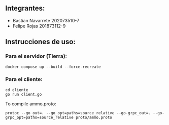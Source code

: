 ## Integrantes:
- Bastian Navarrete     202073510-7
- Felipe Rojas          201873112-9

## Instrucciones de uso:
### Para el servidor (Tierra):
```
docker compose up --build --force-recreate
```
### Para el cliente:
```
cd cliente
go run client.go
```


To compile ammo.proto:

    protoc --go_out=. --go_opt=paths=source_relative --go-grpc_out=. --go-grpc_opt=paths=source_relative proto/ammo.proto